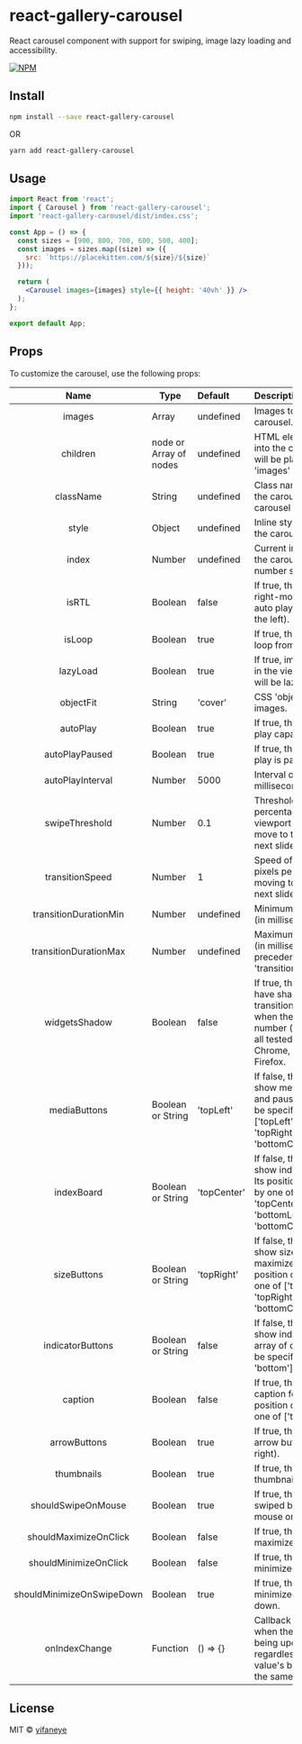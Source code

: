 # react-gallery-carousel

React carousel component with support for swiping, image lazy loading and accessibility.

[![NPM](https://img.shields.io/npm/v/react-gallery-carousel.svg)](https://www.npmjs.com/package/react-gallery-carousel)

## Install

```bash
npm install --save react-gallery-carousel
```
OR
```bash
yarn add react-gallery-carousel
```

## Usage

```jsx
import React from 'react';
import { Carousel } from 'react-gallery-carousel';
import 'react-gallery-carousel/dist/index.css';

const App = () => {
  const sizes = [900, 800, 700, 600, 500, 400];
  const images = sizes.map((size) => ({
    src: `https://placekitten.com/${size}/${size}`
  }));

  return (
    <Carousel images={images} style={{ height: '40vh' }} />
  );
};

export default App;

```

## Props

To customize the carousel, use the following props:

|Name                     |Type                  |Default    |Description|
|:-----------------------:|----------------------|:----------|:----------|
|images                   |Array                 |undefined  |Images to be placed in the carousel.|
|children                 |node or Array of nodes|undefined  |HTML element(s) to be placed into the carousel, but it (they) will be placed only if the 'images' prop is not present.|
|className                |String                |undefined  |Class name(s) to be placed on the carousel, when the carousel is not maximized.|
|style                    |Object                |undefined  |Inline style(s) to be placed on the carousel.|
|index                    |Number                |undefined  |Current index of the slides of the carousel as a whole number starting from 1.|
|isRTL                    |Boolean               |false      |If true, the carousel shows the right-most slide first (and auto plays from the right to the left).|
|isLoop                   |Boolean               |true       |If true, the carousel form a loop from the ribbon of slides.|
|lazyLoad                 |Boolean               |true       |If true, images that are not yet in the viewport of the carousel will be lazy loaded.|
|objectFit                |String                |'cover'    |CSS 'object-fit' style of the images.|
|autoPlay                 |Boolean               |true       |If true, the carousel has auto play capability.|
|autoPlayPaused           |Boolean               |true       |If true, the carousel's auto play is paused at start.|
|autoPlayInterval         |Number                |5000       |Interval of auto play (in milliseconds).|
|swipeThreshold           |Number                |0.1        |Threshold swipe distance (in percentage of the width of the viewport of the carousel) to move to the previous or the next slide.|
|transitionSpeed          |Number                |1          |Speed of the transition (in pixels per milliseconds) in moving to the previous or the next slide.|
|transitionDurationMin    |Number                |undefined  |Minimum transition duration (in milliseconds).|
|transitionDurationMax    |Number                |undefined  |Maximum transition duration (in milliseconds). It has precedence over 'transitionDurationMin'.|
|widgetsShadow            |Boolean               |false      |If true, the following widgets have shadows. If true, the transition will drop frames when there are a large number (> 20) of images on all tested browsers (Safari, Chrome, Opera, Edge), except Firefox.|
|mediaButtons             |Boolean or String     |'topLeft'  |If false, the carousel does not show media buttons (i.e. play and pause). Its position can be specified by one of ['topLeft', 'topCenter', 'topRight', 'bottomLeft', 'bottomCenter','bottomRight'].|
|indexBoard               |Boolean or String     |'topCenter'|If false, the carousel does not show index board (e.g. 8/10). Its position can be specified by one of ['topLeft', 'topCenter', 'topRight', 'bottomLeft', 'bottomCenter','bottomRight'].|
|sizeButtons              |Boolean or String     |'topRight' |If false, the carousel does not show size buttons (i.e. maximize and minimize). Its position can be specified by one of ['topLeft', 'topCenter', 'topRight', 'bottomLeft', 'bottomCenter','bottomRight'].|
|indicatorButtons         |Boolean or String     |false      |If false, the carousel does not show indicator buttons (i.e. array of dots). Its position can be specified by one of ['top', 'bottom']|
|caption                  |Boolean               |false      |If true, the carousel shows caption for each image. Its position can be specified by one of ['top', 'bottom']|
|arrowButtons             |Boolean               |true       |If true, the carousel shows arrow buttons (i.e. left and right).|
|thumbnails               |Boolean               |true       |If true, the carousel shows thumbnails.|
|shouldSwipeOnMouse       |Boolean               |true       |If true, the carousel can be swiped by cursor using a mouse or a track pad.|
|shouldMaximizeOnClick    |Boolean               |false      |If true, the carousel can be maximized by clicking.|
|shouldMinimizeOnClick    |Boolean               |false      |If true, the carousel can be minimized by clicking.|
|shouldMinimizeOnSwipeDown|Boolean               |true       |If true, the carousel can be minimized by touch swiping down.|
|onIndexChange            |Function              |() => {}   |Callback function invoked when the current index is being updated. It is called regardless of whether index value's before and after are the same.|

## License

MIT © [yifaneye](https://github.com/yifaneye/react-gallery-carousel)
